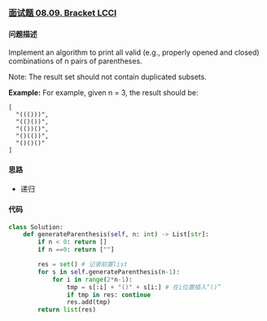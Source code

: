 ### [面试题 08.09. Bracket LCCI](https://leetcode-cn.com/problems/bracket-lcci/)

#### 问题描述
Implement an algorithm to print all valid (e.g., properly opened and closed) combinations of n pairs of parentheses.

Note: The result set should not contain duplicated subsets.

**Example:**
For example, given n = 3, the result should be:

```
[
  "((()))",
  "(()())",
  "(())()",
  "()(())",
  "()()()"
]
```

#### 思路
- 递归

#### 代码

```python
class Solution:
    def generateParenthesis(self, n: int) -> List[str]:
        if n < 0: return []
        if n ==0: return [""]

        res = set() # 记录前置list
        for s in self.generateParenthesis(n-1):
            for i in range(2*n-1):
                tmp = s[:i] + "()" + s[i:] # 在i位置插入“()”
                if tmp in res: continue
                res.add(tmp)
        return list(res)
```
